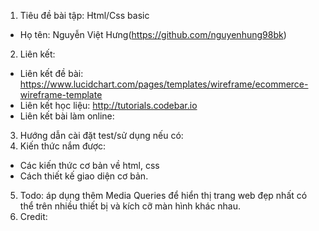 1. Tiêu đề bài tập: Html/Css basic
* Họ tên: Nguyễn Việt Hưng(https://github.com/nguyenhung98bk)
2. Liên kết:
* Liên kết đề bài: https://www.lucidchart.com/pages/templates/wireframe/ecommerce-wireframe-template
* Liên kết học liệu: http://tutorials.codebar.io
* Liên kết bài làm online:
3. Hướng dẫn cài đặt test/sử dụng nếu có:
4. Kiến thức nắm được:
* Các kiến thức cơ bản về html, css
* Cách thiết kế giao diện cơ bản.
5. Todo: áp dụng thêm Media Queries để hiển thị trang web đẹp nhất có thể trên nhiều thiết bị và kích cỡ màn hình khác nhau.
6. Credit: